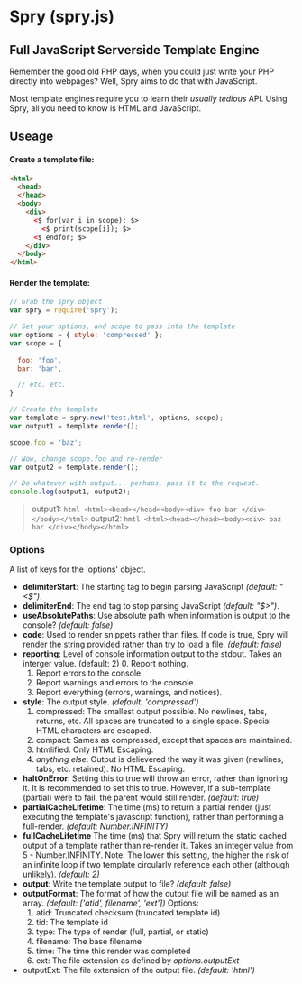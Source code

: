 # **Spry** (spry.js)
## Full JavaScript Serverside Template Engine

Remember the good old PHP days, when you could just write your PHP directly into webpages?
Well, Spry aims to do that with JavaScript.

Most template engines require you to learn their *usually tedious* API. Using Spry, all you need to know is HTML and JavaScript.

## Useage

#### Create a template file:

```html
<html>
  <head>
  </head>
  <body>
    <div>
      <$ for(var i in scope): $>
        <$ print(scope[i]); $>
      <$ endfor; $>
    </div>
  </body>
</html>
```

#### Render the template:

```javascript
// Grab the spry object
var spry = require('spry');

// Set your options, and scope to pass into the template
var options = { style: 'compressed' };
var scope = {
  
  foo: 'foo',
  bar: 'bar',

  // etc. etc.
}

// Create the template
var template = spry.new('test.html', options, scope);
var output1 = template.render();

scope.foo = 'baz';

// Now, change scope.foo and re-render
var output2 = template.render();

// Do whatever with output... perhaps, pass it to the request.
console.log(output1, output2);
```

> output1: ```html <html><head></head><body><div> foo bar </div></body></html>```
> output2: ```hmtl <html><head></head><body><div> baz bar </div></body></html>```

### Options
A list of keys for the 'options' object.
- **delimiterStart**:
  The starting tag to begin parsing JavaScript *(default: "<$")*.
- **delimiterEnd**:
  The end tag to stop parsing JavaScript *(default: "$>")*.
- **useAbsolutePaths**:
  Use absolute path when information is output to the console? *(default: false)*
- **code**:
  Used to render snippets rather than files. If code is true, Spry will render the string provided rather than try to load a file. *(default: false)*
- **reporting**:
  Level of console information output to the stdout. Takes an interger value. (default: 2)
  0. Report nothing.
  1. Report errors to the console.
  2. Report warnings and errors to the console.
  3. Report everything (errors, warnings, and notices).
- **style**:
  The output style. *(default: 'compressed')*
  1. compressed: The smallest output possible. No newlines, tabs, returns, etc. All spaces are truncated to a single space. Special HTML characters are escaped.
  2. compact: Sames as compressed, except that spaces are maintained.
  3. htmlified: Only HTML Escaping.
  4. *anything else*: Output is delievered the way it was given (newlines, tabs, etc. retained). No HTML Escaping.
- **haltOnError**:
  Setting this to true will throw an error, rather than ignoring it. It is recommended to set this to true. However, if a sub-template (partial) were to fail, the parent would still render. *(default: true)*
- **partialCacheLifetime**: 
  The time (ms) to return a partial render (just executing the template's javascript function), rather than performing a full-render. *(default: Number.INFINITY)*
- **fullCacheLifetime**
  The time (ms) that Spry will return the static cached output of a template rather than re-render it. Takes an integer value from 5 - Number.INFINITY. Note: The lower this setting, the higher the risk of an infinite loop if two template circularly reference each other (although unlikely). *(default: 2)*
- **output**:
  Write the template output to file? *(default: false)*
- **outputFormat**:
  The format of how the output file will be named as an array. *(default: ['atid', filename', 'ext'])*
  Options:
    1. atid: Truncated checksum (truncated template id)
    2. tid: The template id
    3. type: The type of render (full, partial, or static)
    4. filename: The base filename
    5. time: The time this render was completed
    6. ext: The file extension as defined by *options.outputExt*
- outputExt:
  The file extension of the output file. *(default: 'html')*